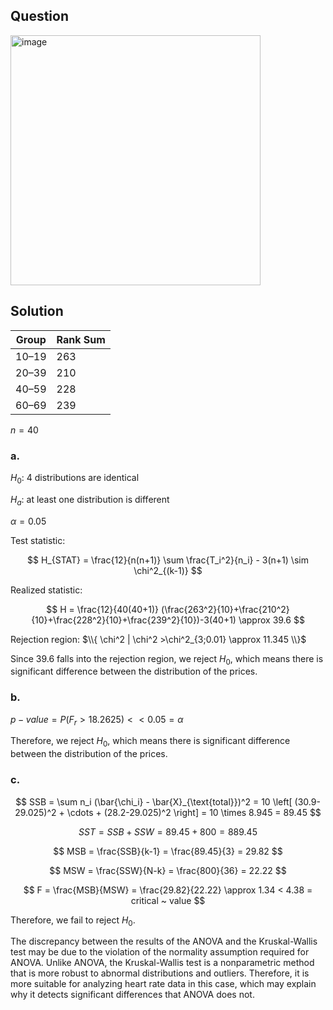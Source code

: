 ## Question

<img width="400" alt="image" src="https://github.com/user-attachments/assets/a97797fa-f805-4ef7-a40f-177783ddae5c"  />

## Solution

| Group | Rank Sum |
| ----- | ------------- |
| 10–19 | 263           |
| 20–39 | 210           |
| 40–59 | 228           |
| 60–69 | 239           |

$n = 40$

### a.

$H_0$: 4 distributions are identical

$H_a$: at least one distribution is different

$\alpha = 0.05$

Test statistic:

$$
H_{STAT} = \frac{12}{n(n+1)} \sum \frac{T_i^2}{n_i} - 3(n+1) \sim \chi^2_{(k-1)}
$$

Realized statistic:

$$
H = \frac{12}{40(40+1)} (\frac{263^2}{10}+\frac{210^2}{10}+\frac{228^2}{10}+\frac{239^2}{10})-3(40+1) \approx 39.6
$$

Rejection region: $\\{ \chi^2 | \chi^2 >\chi^2_{3;0.01} \approx 11.345 \\}$

Since $39.6$ falls into the rejection region, we reject $H_0$, which means there is significant difference between the distribution of the prices.


### b.

$p-value = P(F_r > 18.2625) << 0.05 = \alpha$

Therefore, we reject $H_0$, which means there is significant difference between the distribution of the prices.

### c.

$$
SSB = \sum n_i (\bar{\chi_i} - \bar{X}_{\text{total}})^2 = 10 \left[ (30.9-29.025)^2 + \cdots + (28.2-29.025)^2 \right] = 10 \times 8.945 = 89.45
$$

$$
SST = SSB + SSW = 89.45 + 800 = 889.45
$$  

$$
MSB = \frac{SSB}{k-1} = \frac{89.45}{3} = 29.82
$$

$$
MSW = \frac{SSW}{N-k} = \frac{800}{36} = 22.22
$$ 

$$
F = \frac{MSB}{MSW} = \frac{29.82}{22.22} \approx 1.34 < 4.38 = critical ~ value
$$

Therefore, we fail to reject $H_0$.

The discrepancy between the results of the ANOVA and the Kruskal-Wallis test may be due to the violation of the normality assumption required for ANOVA. Unlike ANOVA, the Kruskal-Wallis test is a nonparametric method that is more robust to abnormal distributions and outliers. Therefore, it is more suitable for analyzing heart rate data in this case, which may explain why it detects significant differences that ANOVA does not.
